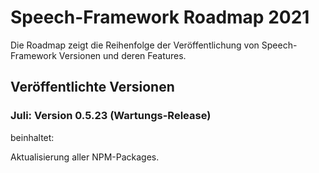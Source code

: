 # Speech-Framework Roadmap 2021

Die Roadmap zeigt die Reihenfolge der Veröffentlichung von Speech-Framework Versionen und deren Features.


## Veröffentlichte Versionen

### Juli: Version 0.5.23 (Wartungs-Release)

beinhaltet:

Aktualisierung aller NPM-Packages.

